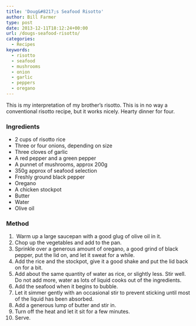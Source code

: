 ```yaml
---
title: 'Doug&#8217;s Seafood Risotto'
author: Bill Farmer
type: post
date: 2013-12-11T18:12:24+00:00
url: /dougs-seafood-risotto/
categories:
  - Recipes
keywords:
  - risotto
  - seafood
  - mushrooms
  - onion
  - garlic
  - peppers
  - oregano
---
```

This is my interpretation of my brother&#8217;s risotto. This is in no way a conventional risotto recipe, but it works nicely. Hearty dinner for four.

### Ingredients

  * 2 cups of risotto rice
  * Three or four onions, depending on size
  * Three cloves of garlic
  * A red pepper and a green pepper
  * A punnet of mushrooms, approx 200g
  * 350g approx of seafood selection
  * Freshly ground black pepper
  * Oregano
  * A chicken stockpot
  * Butter
  * Water
  * Olive oil

### Method

  1.  Warm up a large saucepan with a good glug of olive oil in it.
  2. Chop up the vegetables and add to the pan.
  3. Sprinkle over a generous amount of oregano, a good grind of black pepper, put the lid on, and let it sweat for a while.
  4. Add the rice and the stockpot, give it a good shake and put the lid back on for a bit.
  5. Add about the same quantity of water as rice, or slightly less. Stir well. Do not add more, water as lots of liquid cooks out of the ingredients.
  6. Add the seafood when it begins to bubble.
  7. Let it simmer gently with an occasional stir to prevent sticking until most of the liquid has been absorbed.
  8. Add a generous lump of butter and stir in.
  9. Turn off the heat and let it sit for a few minutes.
 10. Serve.
